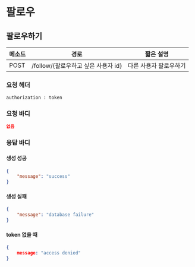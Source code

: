 # 팔로우

## 팔로우하기

| 메소드 | 경로                                | 짧은 설명              |
| ------ | ----------------------------------- | ---------------------- |
| POST   | /follow/{팔로우하고 싶은 사용자 id} | 다른 사용자 팔로우하기 |

### 요청 헤더

```
authorization : token
```

### 요청 바디

```json
없음
```

### 응답 바디

#### 생성 성공

```json
{
    "message": "success"
}
```

#### 생성 실패

```json
{
    "message": "database failure"
}
```

#### token 없을 때

```json
{
    message: "access denied"
}
```

